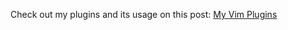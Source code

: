 Check out my plugins and its usage on this post: [My Vim Plugins](https://loc-phan.notion.site/My-Vim-Plugins-Post-6a22e356b34640e08bbc8ccf0e26da6e)
